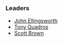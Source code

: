 ### Leaders
* [John Ellingsworth](mailto:john.ellingsworth@owasp.org)
* [Tony Quadros](mailto:tony.quadros@owasp.org)
* [Scott Brown](mailto:scott.brown@owasp.org)
